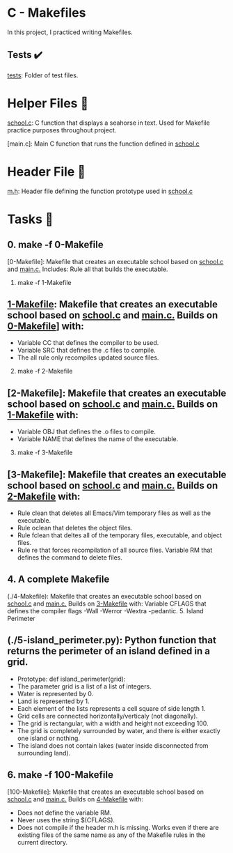 # C - Makefiles
In this project, I practiced writing Makefiles.

## Tests ✔️
[tests](tests): Folder of test files.
# Helper Files 🙌
[school.c](school.c): C function that displays a seahorse in text. Used for Makefile practice purposes throughout project.

[main.c]: Main C function that runs the function defined in [school.c](school.c)

# Header File 📁
[m.h](m.h): Header file defining the function prototype used in [school.c](school.c)
# Tasks 📃
## 0. make -f 0-Makefile

[0-Makefile]: Makefile that creates an executable school based on [school.c](school.c) and [main.c.](main.c) Includes:
Rule all that builds the executable.
1. make -f 1-Makefile

## [1-Makefile](1-Makefile): Makefile that creates an executable school based on [school.c](school.c) and [main.c.](main.c) Builds on [0-Makefile](1-Makefile)] with:
* Variable CC that defines the compiler to be used.
* Variable SRC that defines the .c files to compile.
* The all rule only recompiles updated source files.
2. make -f 2-Makefile

## [2-Makefile]: Makefile that creates an executable school based on [school.c](school.c) and [main.c.](main.c) Builds on [1-Makefile](1-Makefile) with:
* Variable OBJ that defines the .o files to compile.
* Variable NAME that defines the name of the executable.
3. make -f 3-Makefile

## [3-Makefile]: Makefile that creates an executable school based on [school.c](school.c) and [main.c.](main.c) Builds on [2-Makefile](2-Makefile) with:
* Rule clean that deletes all Emacs/Vim temporary files as well as the executable.
* Rule oclean that deletes the object files.
* Rule fclean that deltes all of the temporary files, executable, and object files.
* Rule re that forces recompilation of all source files.
Variable RM that defines the command to delete files.
## 4. A complete Makefile

(./4-Makefile): Makefile that creates an executable school based on [school.c](school.c) and [main.c.](main.c) Builds on [3-Makefile](3-Makefile) with:
Variable CFLAGS that defines the compiler flags -Wall -Werror -Wextra -pedantic.
5. Island Perimeter

## (./5-island_perimeter.py): Python function that returns the perimeter of an island defined in a grid.
* Prototype: def island_perimeter(grid):
* The parameter grid is a list of a list of integers.
* Water is represented by 0.
* Land is represented by 1.
* Each element of the lists represents a cell square of side length 1.
* Grid cells are connected horizontally/verticaly (not diagonally).
* The grid is rectangular, with a width and height not exceeding 100.
* The grid is completely surrounded by water, and there is either exactly one island or nothing.
* The island does not contain lakes (water inside disconnected from surrounding land).
## 6. make -f 100-Makefile

[100-Makefile]: Makefile that creates an executable school based on [school.c](school.c) and [main.c.](main.c) Builds on [4-Makefile](4-Makefile) with:
* Does not define the variable RM.
* Never uses the string $(CFLAGS).
* Does not compile if the header m.h is missing.
Works even if there are existing files of the same name as any of the Makefile rules in the current directory.
